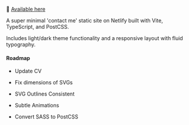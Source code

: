 👋 [Available here](https://roblettsdev.netlify.app/)

A super minimal 'contact me' static site on Netlify built with Vite, TypeScript, and PostCSS.

Includes light/dark theme functionality and a responsive layout with fluid typography.

#### Roadmap

- Update CV

- Fix dimensions of SVGs

- SVG Outlines Consistent

- Subtle Animations

- Convert SASS to PostCSS